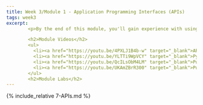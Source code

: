 ```yaml
---
title: Week 3/Module 1 - Application Programming Interfaces (APIs)
tags: week3
excerpt: 
        <p>By the end of this module, you'll gain experience with using APIs in various formats and incarnations.</p>

        <h2>Module Videos</h2>
        <ul>
          <li><a href="https://youtu.be/4PXLJ1B4b-w" target="_blank">APIs / REST / Cloud Endpoints Overview [12:33]</a></li>
          <li><a href="https://youtu.be/YLTTi9WpVCY" target="_blank">Python / Flask RESTful calls [11:18]</a></li>
          <li><a href="https://youtu.be/QcILsObM4LM" target="_blank">Pub/Sub Overview [11:45]</a></li>
          <li><a href="https://youtu.be/UKAmZBrR300" target="_blank">Pub/Sub Demo [21:08]</a></li>
        </ul>
        <h2>Module Labs</h2>
---  
```


{% include_relative 7-APIs.md %}